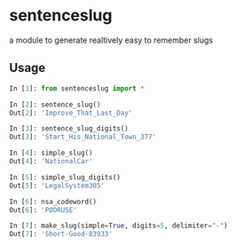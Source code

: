 # sentenceslug
a module to generate realtively easy to remember slugs

## Usage

```python
In [1]: from sentenceslug import *

In [2]: sentence_slug()
Out[2]: 'Improve_That_Last_Day'

In [3]: sentence_slug_digits()
Out[3]: 'Start_His_National_Town_377'

In [4]: simple_slug()
Out[4]: 'NationalCar'

In [5]: simple_slug_digits()
Out[5]: 'LegalSystem305'

In [6]: nsa_codeword()
Out[6]: 'POORUSE'

In [7]: make_slug(simple=True, digits=5, delimiter="-")
Out[7]: 'Short-Good-83933'

```